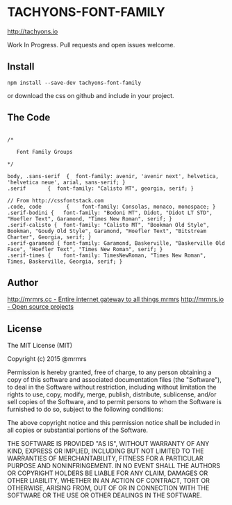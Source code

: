 # TACHYONS-FONT-FAMILY

http://tachyons.io

Work In Progress. Pull requests and open issues welcome.

## Install
```
npm install --save-dev tachyons-font-family
```
or download the css on github and include in your project.

## The Code
```

/*

   Font Family Groups

*/

body, .sans-serif  {  font-family: avenir, 'avenir next', helvetica, 'helvetica neue', arial, sans-serif; }
.serif       {  font-family: "Calisto MT", georgia, serif; }

// From http://cssfontstack.com
.code, code        {    font-family: Consolas, monaco, monospace; }
.serif-bodini {   font-family: "Bodoni MT", Didot, "Didot LT STD", "Hoefler Text", Garamond, "Times New Roman", serif; }
.serif-calisto {  font-family: "Calisto MT", "Bookman Old Style", Bookman, "Goudy Old Style", Garamond, "Hoefler Text", "Bitstream Charter", Georgia, serif; }
.serif-garamond { font-family: Garamond, Baskerville, "Baskerville Old Face", "Hoefler Text", "Times New Roman", serif; }
.serif-times {    font-family: TimesNewRoman, "Times New Roman", Times, Baskerville, Georgia, serif; }
```

## Author

[http://mrmrs.cc - Entire internet gateway to all things mrmrs](http://mrmrs.cc)
[http://mrmrs.io - Open source projects](http://mrmrs.io)

## License

The MIT License (MIT)

Copyright (c) 2015 @mrmrs

Permission is hereby granted, free of charge, to any person obtaining a copy
of this software and associated documentation files (the "Software"), to deal
in the Software without restriction, including without limitation the rights
to use, copy, modify, merge, publish, distribute, sublicense, and/or sell
copies of the Software, and to permit persons to whom the Software is
furnished to do so, subject to the following conditions:

The above copyright notice and this permission notice shall be included in
all copies or substantial portions of the Software.

THE SOFTWARE IS PROVIDED "AS IS", WITHOUT WARRANTY OF ANY KIND, EXPRESS OR
IMPLIED, INCLUDING BUT NOT LIMITED TO THE WARRANTIES OF MERCHANTABILITY,
FITNESS FOR A PARTICULAR PURPOSE AND NONINFRINGEMENT. IN NO EVENT SHALL THE
AUTHORS OR COPYRIGHT HOLDERS BE LIABLE FOR ANY CLAIM, DAMAGES OR OTHER
LIABILITY, WHETHER IN AN ACTION OF CONTRACT, TORT OR OTHERWISE, ARISING FROM,
OUT OF OR IN CONNECTION WITH THE SOFTWARE OR THE USE OR OTHER DEALINGS IN
THE SOFTWARE.

